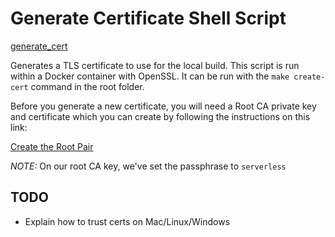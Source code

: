 # Generate Certificate Shell Script

[generate_cert](../../scripts/generate_cert)

Generates a TLS certificate to use for the local build. This script is run within a Docker container with OpenSSL. It can be run with the `make create-cert` command in the root folder.

Before you generate a new certificate, you will need a Root CA private key and certificate which you can create by following the instructions on this link:

[Create the Root Pair](https://jamielinux.com/docs/openssl-certificate-authority/create-the-root-pair.html)

_NOTE:_ On our root CA key, we've set the passphrase to `serverless`

## TODO

* Explain how to trust certs on Mac/Linux/Windows
